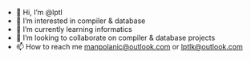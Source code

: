 - 👋 Hi, I’m @lptl
- 👀 I’m interested in compiler & database
- 🌱 I’m currently learning informatics
- 💞️ I’m looking to collaborate on compiler & database projects
- 📫 How to reach me manpolanic@outlook.com or lptlk@outlook.com

<!---
lptl/lptl is a ✨ special ✨ repository because its `README.md` (this file) appears on your GitHub profile.
You can click the Preview link to take a look at your changes.
--->
